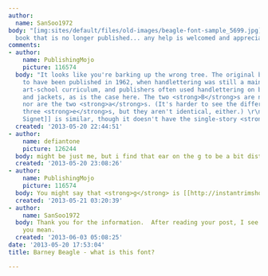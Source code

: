```yaml
---
author:
  name: SanSoo1972
body: "[img:sites/default/files/old-images/beagle-font-sample_5699.jpg]\r\n\r\nOld
  book that is no longer published... any help is welcomed and appreciated."
comments:
- author:
    name: PublishingMojo
    picture: 116574
  body: "It looks like you're barking up the wrong tree. The original book appears
    to have been published in 1962, when handlettering was still a mainstay of any
    art-school curriculum, and publishers often used handlettering on book covers
    and jackets, as is the case here. The two <strong>B</strong>s are not identical,
    nor are the two <strong>a</strong>s. (It's harder to see the differences in the
    three <strong>e</strong>s, but they aren't identical, either.) \r\n\r\n[[http://www.myfonts.com/fonts/bitstream/baker-signet/|Baker
    Signet]] is similar, though it doesn't have the single-story <strong>g</strong>.\r\n\r\n"
  created: '2013-05-20 22:44:51'
- author:
    name: defiantone
    picture: 126244
  body: might be just me, but i find that ear on the g to be a bit disturbing.
  created: '2013-05-20 23:08:26'
- author:
    name: PublishingMojo
    picture: 116574
  body: You might say that <strong>g</strong> is [[http://instantrimshot.com/index.php?sound=rimshot&play=true|dog-eared]].
  created: '2013-05-21 03:20:39'
- author:
    name: SanSoo1972
  body: Thank you for the information.  After reading your post, I see exactly what
    you mean.
  created: '2013-06-03 05:08:25'
date: '2013-05-20 17:53:04'
title: Barney Beagle - what is this font?

---
```

